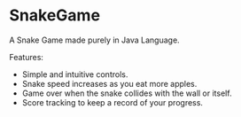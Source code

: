 # SnakeGame
A Snake Game made purely in Java Language.

Features:
- Simple and intuitive controls.
- Snake speed increases as you eat more apples.
- Game over when the snake collides with the wall or itself.
- Score tracking to keep a record of your progress.
  

